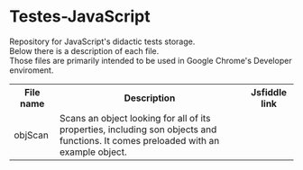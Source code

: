 # Testes-JavaScript
Repository for JavaScript's didactic tests storage.<br>
Below there is a description of each file.<br>
Those files are primarily intended to be used in Google Chrome's Developer enviroment.<br>

<table>
  <tr>
    <th>File name</th>
    <th>Description</th>
    <th>Jsfiddle link</th>
  </tr>
  <tr>
    <td>objScan</td>
    <td>Scans an object looking for all of its properties, including son objects and functions. It comes preloaded with an example object.</td>
    <td> <script async src="//jsfiddle.net/9yLo1na6/embed/js,html,css,result/dark/"></script> </td>
  </tr>
</table>
